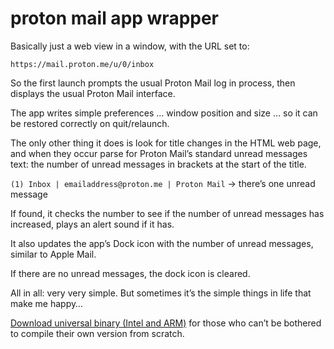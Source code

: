 # proton mail app wrapper
 
Basically just a web view in a window, with the URL set to:

`https://mail.proton.me/u/0/inbox`

So the first launch prompts the usual Proton Mail log in process, then displays the usual Proton Mail interface.

The app writes simple preferences … window position and size … so it can be restored correctly on quit/relaunch.

The only other thing it does is look for title changes in the HTML web page, and when they occur parse for Proton Mail’s standard unread messages text: the number of unread messages in brackets at the start of the title.

`(1) Inbox | emailaddress@proton.me | Proton Mail` -> there’s one unread message

If found, it checks the number to see if the number of unread messages has increased, plays an alert sound if it has.

It also updates the app’s Dock icon with the number of unread messages, similar to Apple Mail.

If there are no unread messages, the dock icon is cleared.

All in all: very very simple. But sometimes it’s the simple things in life that make me happy…

[Download universal binary (Intel and ARM)](https://dl.dropboxusercontent.com/s/g05jtdmdzspl6o0/ProtonMail.zip?dl=0) for those who can’t be bothered to compile their own version from scratch.

